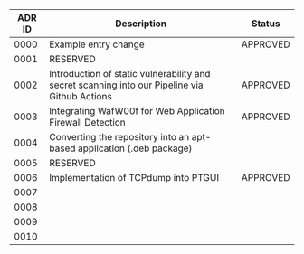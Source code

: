 | ADR ID | Description                                                                                   | Status   |
| ------ | --------------------------------------------------------------------------------------------- | -------- |
| 0000   | Example entry change                                                                          | APPROVED |
| 0001   | RESERVED                                                                                      |          |
| 0002   | Introduction of static vulnerability and secret scanning into our Pipeline via Github Actions | APPROVED |
| 0003   | Integrating WafW00f for Web Application Firewall Detection                                    | APPROVED |
| 0004   | Converting the repository into an apt-based application (.deb package)                        |          |
| 0005   | RESERVED                                                                                      |          |
| 0006   | Implementation of TCPdump into PTGUI                                                          | APPROVED |
| 0007   |                                                                                               |          |
| 0008   |                                                                                               |          |
| 0009   |                                                                                               |          |
| 0010   |                                                                                               |          |
